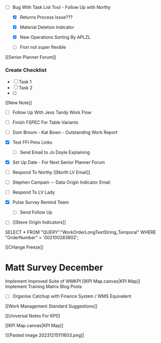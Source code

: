- [ ] Bug With Task List Tool - Follow Up with Northy
	- [x] Returns Process Issue???
	- [x] Material Deletion Indicator
	- [x] New Operations Sorting By APLZL
	- [ ] Fiori not super flexible


[[Senior Planner Forum]]
### Create Checklist
- [ ] Task 1
- [ ] Task 2
- [ ] 

[[New Note]]

- [ ] Follow Up With Jess Tandy Work Flow
- [ ] Finish FSPEC For Table Variants
- [ ] Dom Broom - Kat Bown - Outstanding Work Report
- [x] Test FFI Pims Links
	- [ ] Send Email to Jo Doyle Explaining
- [x] Set Up Date  - For Next Senior Planner Forum
- [ ] Respond To Northy [[North LV Email]]
- [ ] Stephen Campain -- Data Origin Indicator Email
- [ ] Respond To LV Lady
- [x] Pulse Survey Remind Team
	- [ ] Send Follow Up

- [ ] [[Steve Origin Indicators]]


SELECT * FROM "QUERY"."WorkOrderLongTextString_Temporal" WHERE "OrderNumber" = '002100283802';

[[CHange Freeze]]

# Matt Survey December
Implement Improved Suite of WMKPI [[KPI Map.canvas|KPI Map]]
Implement Training Matrix
Blog Posts
- [ ] Organise Catchup with Finance System / WMS Equivalent



[[Work Management Standard Suggestions]]


[[Universal Notes For KPI]]

[[KPI Map.canvas|KPI Map]]


![[Pasted image 20231215111603.png]]

